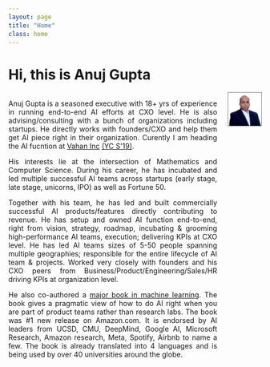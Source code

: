 ```yaml
---
layout: page
title: "Home"
class: home
---
```


# Hi, this is Anuj Gupta

<div class="columns" markdown="1">

<div class="intro" markdown="1" style="text-align: justify" font-family="Times New Roman"> 

Anuj Gupta is a seasoned executive with 18+ yrs of experience in running end-to-end AI efforts at CXO level. He is also advising/consulting with a bunch of organizations including startups. He directly works with founders/CXO and help them get AI piece right in their organization. Curently I am heading the AI fucntion at [Vahan Inc](https://vahan.ai/) [(YC S'19)](https://news.crunchbase.com/news/why-yc-went-8725-miles-away-from-mountain-view-to-find-the-next-big-startup/).

His interests lie at the intersection of Mathematics and Computer Science. During his career, he has incubated and led multiple successful AI teams across startups (early stage, late stage, unicorns, IPO) as well as Fortune 50. 

Together with his team, he has led and built commercially successful AI  products/features directly contributing to revenue. He has setup and owned AI function end-to-end, right from vision, strategy, roadmap, incubating & grooming high-performance AI teams, execution; delivering KPIs at CXO level. He has led AI teams sizes of 5-50 people spanning multiple geographies; responsible for the entire lifecycle of AI team & projects. Worked very closely with founders and his CXO peers from Business/Product/Engineering/Sales/HR driving KPIs at organization level.

He also co-authored a [major book in machine learning](http://www.practicalnlp.ai/). The book gives a pragmatic view of how to do AI right when you are part of product teams rather than research labs. The book was #1 new release on Amazon.com. It is endorsed by AI leaders from UCSD, CMU, DeepMind, Google AI, Microsoft Research, Amazon research, Meta, Spotify, Airbnb to name a few. The book is already translated into 4 languages and is being used by over 40 universities around the globe.


<!---   Shorter version
Anuj Gupta, briefly:
- Seasoned executive with 18+ yrs of experience running end-to-end AI efforts at CXO level
- Advising/consulting with a bunch of organizations including startups; directly working with founders/CXO, helping them get AI piece right in their organization.
- Curently I am heading the AI fucntion at Vahan Inc
- Incubated and led multiple successful AI function across startups (early stage, late stage, unicorns, IPO) as well as Fortune 50. end-to-end ownership of these functions including vision, strategy, roadmap, incubating & grooming high-performance AI teams, execution. 
- Co-authored a major book in machine learning. Endorsed by top AI leaders globally. 






<br>
<br>

<!---
I am a senior executive, advisor, investor and thought leader working in the area of machine learning. My interests lie at the intersection of Mathematics and Computer Science. In my career, I have incubated and led mutlple succesful AI teams at both - early stage startups as well as Fortune 50. I have worked very closely with founders & counterpart CXOs to successfully deliver AI products. I have owned AI function end-to-end: from vision, strategy, team building, deep techniical direction, execution and people realted matters. I have co-authored a best-selling [book on NLP](http://www.practicalnlp.ai/) with O'Reilly Media in 2020. The book focuses on various phases of building AI systems when you are part of product teams. The book has been translated in mutiple languages and is currently used by over 40 universities globally for their AI curriculum. 

Curently I am heading the AI fucntion at [Vahan Inc](https://vahan.ai/) [(YC S'19)](https://news.crunchbase.com/news/why-yc-went-8725-miles-away-from-mountain-view-to-find-the-next-big-startup/). At Vahan we are using AI, systems and data to radically transform the Blue Collar Workers (BCW) space. Using deep tech, we help gig economy companies screen & recruit BCW at scale and high velocity. This goes a long way not just in providing jobs but also saves BCW from exploitation at the hands of middlemen and bring positive change to many lives.

I have been a major contributor in AI community - both in India and abroad. I am a major keynote speaker, pannelist and mentor. 
--->


</div>

<div class="me" markdown="1">
<picture>
  <source srcset='/images/anuj_gupta_pro.webp' type='image/webp' />
  <img
    src='/images/anuj_gupta_pro.jpg'
    style="border:1px solid grey"
    alt='Anuj Gupta'>
</picture>

<!---
{:.no-list}
* <a href="mailto:{{ site.email }}">{{ site.email }}</a>
* NSH 2602B
--->

</div>



<!---
During my first year at UW, I received support from the [Fulbright program](https://en.wikipedia.org/wiki/Fulbright_Program). In 2013, I received my B.S. from [Hasso Plattner Institute](https://hpi.de/). I am a scholar of the [German National Academic Foundation](http://www.studienstiftung.de/). I have worked with the [Open Knowledge Foundation](http://www.okfn.org), [Google Research](https://ai.google/research/), and [Microsoft Research](https://www.microsoft.com/en-us/research/group/vibe/). Details are in my [CV]({{ "/cv/" | relative_url }}).
--->


<!---
## Featured Projects

<div class="featured-projects">
  {% assign sorted_projects = site.data.projects | sort: 'highlight' %}
  {% for project in sorted_projects %}
    {% if project.highlight %}
      {% include project.html project=project %}
    {% endif %}
  {% endfor %}
</div>
<a href="{{ "/projects/" | relative_url }}" class="button">
  <i class="fas fa-chevron-circle-right"></i>
  Show More Projects
</a>
--->


<!---
## Featured Publications

<div class="featured-publications">
  {% assign sorted_publications = site.publications | sort: 'year' | reverse %}
  {% for pub in sorted_publications %}
    {% if pub.highlight %}
      <a href="{{ pub.pdf }}" class="publication">
        <strong>{{ pub.title }}</strong>
        <span class="authors">{% for author in pub.authors %}{{ author }}{% unless forloop.last %}, {% endunless %}{% endfor %}</span>.
        <i>{% if pub.venue %}{{ pub.venue }}, {% endif %}{{ pub.year }}</i>.
        {% for award in pub.awards %}<br/><span class="award"><i class="fas fa-{% if award == "Best Paper Award" %}trophy{% else %}award{% endif %}" aria-hidden="true"></i> {{ award }}</span>{% endfor %}
      </a>
    {% endif %}
  {% endfor %}
</div>

<a href="{{ "/publications/" | relative_url }}" class="button">
  <i class="fas fa-chevron-circle-right"></i>
  Show All Publications
</a>
--->


<!---
<div class="news-travel" markdown="1">

<div class="news" markdown="1">
## Latest News

<ul>
{% for news in site.data.news limit:10 %}
  {% include news.html news=news %}
{% endfor %}
</ul>

</div>
-->

<!---
<div class="travel" markdown="1">
## Latest Travel

<table>
<tbody>
{% assign future_travel = site.data.travel | where_exp:'item','item.start == null' %}
{% for travel in future_travel %}
  {% include travel.html travel=travel %}
{% endfor %}
{% assign sorted_travel = site.data.travel | where_exp:'item','item.start' | sort: 'start' | reverse %}
{% for travel in sorted_travel limit:10 %}
  {% include travel.html travel=travel %}
{% endfor %}
</tbody>
</table>

</div>

</div>

-->



